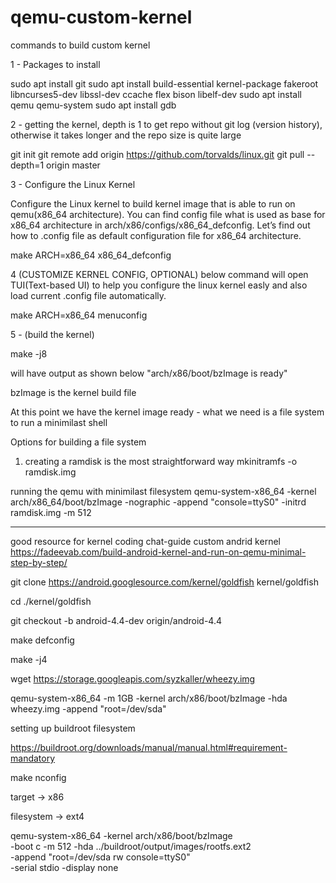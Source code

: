 # qemu-custom-kernel
commands to build custom kernel


1 - Packages to install

sudo apt install git
sudo apt install build-essential kernel-package fakeroot libncurses5-dev libssl-dev ccache flex bison libelf-dev
sudo apt install qemu qemu-system
sudo apt install gdb

2 - getting the kernel, depth is 1 to get repo without git log (version history), otherwise it takes longer and the repo size is quite large

git init
git remote add origin https://github.com/torvalds/linux.git
git pull --depth=1 origin master

3 - Configure the Linux Kernel

Configure the Linux kernel to build kernel image that is able to run on qemu(x86_64 architecture). You can find config file what is used as base for x86_64 architecture in arch/x86/configs/x86_64_defconfig. Let’s find out how to .config file as default configuration file for x86_64 architecture.

make ARCH=x86_64 x86_64_defconfig   

4 (CUSTOMIZE KERNEL CONFIG, OPTIONAL) below command will open TUI(Text-based UI) to help you configure the linux kernel easly and also load current .config file automatically.

make ARCH=x86_64 menuconfig

5 - (build the kernel)

make -j8

will have output as shown below
"arch/x86/boot/bzImage is ready"

bzImage is the kernel build file

At this point we have the kernel image ready -  what we need is a file system to run a minimilast shell

Options for building a file system
1) creating a ramdisk is the most straightforward way
mkinitramfs -o ramdisk.img 

running the qemu with minimilast filesystem
qemu-system-x86_64 -kernel arch/x86_64/boot/bzImage -nographic -append "console=ttyS0" -initrd ramdisk.img -m 512

-------------------
good resource for kernel coding chat-guide
custom andrid kernel 
https://fadeevab.com/build-android-kernel-and-run-on-qemu-minimal-step-by-step/

git clone https://android.googlesource.com/kernel/goldfish kernel/goldfish

cd ./kernel/goldfish

git checkout -b android-4.4-dev origin/android-4.4

make defconfig

make -j4

wget https://storage.googleapis.com/syzkaller/wheezy.img

qemu-system-x86_64 -m 1GB -kernel arch/x86/boot/bzImage -hda wheezy.img -append "root=/dev/sda"


setting up buildroot filesystem

https://buildroot.org/downloads/manual/manual.html#requirement-mandatory

make nconfig

target -> x86

filesystem -> ext4

qemu-system-x86_64 -kernel arch/x86/boot/bzImage \
-boot c -m 512 -hda ../buildroot/output/images/rootfs.ext2 \
-append "root=/dev/sda rw console=ttyS0" \
-serial stdio -display none


